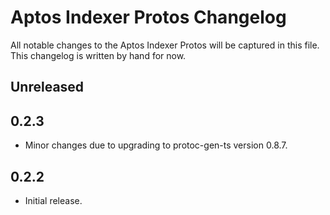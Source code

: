 # Aptos Indexer Protos Changelog

All notable changes to the Aptos Indexer Protos will be captured in this file. This changelog is written by hand for now.

## Unreleased

## 0.2.3
- Minor changes due to upgrading to protoc-gen-ts version 0.8.7.

## 0.2.2
- Initial release.
